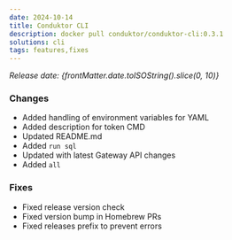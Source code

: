 ```yaml
---
date: 2024-10-14
title: Conduktor CLI
description: docker pull conduktor/conduktor-cli:0.3.1
solutions: cli
tags: features,fixes
---
```


*Release date: {frontMatter.date.toISOString().slice(0, 10)}*

### Changes
- Added handling of environment variables for YAML 
- Added description for token CMD
- Updated README.md 
- Added `run sql` 
- Updated with latest Gateway API changes 
- Added `all` 

### Fixes
- Fixed release version check 
- Fixed version bump in Homebrew PRs
- Fixed releases prefix to prevent errors 
